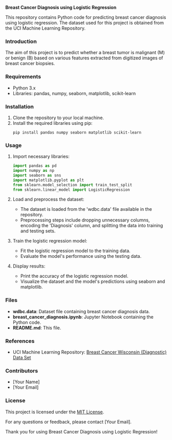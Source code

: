 **Breast Cancer Diagnosis using Logistic Regression**

This repository contains Python code for predicting breast cancer diagnosis using logistic regression. The dataset used for this project is obtained from the UCI Machine Learning Repository.

### Introduction
The aim of this project is to predict whether a breast tumor is malignant (M) or benign (B) based on various features extracted from digitized images of breast cancer biopsies.

### Requirements
- Python 3.x
- Libraries: pandas, numpy, seaborn, matplotlib, scikit-learn

### Installation
1. Clone the repository to your local machine.
2. Install the required libraries using pip:
   ```
   pip install pandas numpy seaborn matplotlib scikit-learn
   ```

### Usage
1. Import necessary libraries:
   ```python
   import pandas as pd
   import numpy as np
   import seaborn as sns
   import matplotlib.pyplot as plt
   from sklearn.model_selection import train_test_split
   from sklearn.linear_model import LogisticRegression
   ```

2. Load and preprocess the dataset:
   - The dataset is loaded from the 'wdbc.data' file available in the repository.
   - Preprocessing steps include dropping unnecessary columns, encoding the 'Diagnosis' column, and splitting the data into training and testing sets.

3. Train the logistic regression model:
   - Fit the logistic regression model to the training data.
   - Evaluate the model's performance using the testing data.

4. Display results:
   - Print the accuracy of the logistic regression model.
   - Visualize the dataset and the model's predictions using seaborn and matplotlib.

### Files
- **wdbc.data**: Dataset file containing breast cancer diagnosis data.
- **breast_cancer_diagnosis.ipynb**: Jupyter Notebook containing the Python code.
- **README.md**: This file.

### References
- UCI Machine Learning Repository: [Breast Cancer Wisconsin (Diagnostic) Data Set](https://archive.ics.uci.edu/ml/datasets/Breast+Cancer+Wisconsin+(Diagnostic))

### Contributors
- [Your Name]
- [Your Email]

### License
This project is licensed under the [MIT License](https://opensource.org/licenses/MIT).

For any questions or feedback, please contact [Your Email].

Thank you for using Breast Cancer Diagnosis using Logistic Regression!
